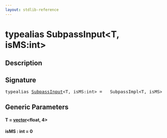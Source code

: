 ```yaml
---
layout: stdlib-reference
---
```


# typealias SubpassInput\<T, isMS:int\>

## Description



## Signature

<pre>
<span class='code_keyword'>typealias</span> <a href="subpassinput-07" class="code_type">SubpassInput</a>&lt;T, isMS:<span class="code_keyword">int</span>&gt; = __SubpassImpl&lt;T, isMS&gt;;
</pre>

## Generic Parameters

####  <a id="typeparam-T"></a>T  = [vector](../types/vector/index)\<float, 4\>
####  <a id="decl-isMS"></a>isMS  : int = 0

